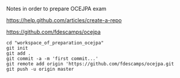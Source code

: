 Notes in order to prepare OCEJPA exam

https://help.github.com/articles/create-a-repo

https://github.com/fdescamps/ocejpa

	cd "workspace_of_preparation_ocejpa"
	git init
	git add .
	git commit -a -m 'first commit...'
	git remote add origin 'https://github.com/fdescamps/ocejpa.git
	git push -u origin master
